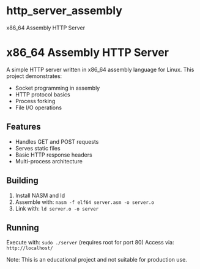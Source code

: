 # http_server_assembly
x86_64 Assembly HTTP Server

# x86_64 Assembly HTTP Server

A simple HTTP server written in x86_64 assembly language for Linux. This project demonstrates:
- Socket programming in assembly
- HTTP protocol basics
- Process forking
- File I/O operations

## Features
- Handles GET and POST requests
- Serves static files
- Basic HTTP response headers
- Multi-process architecture

## Building
1. Install NASM and ld
2. Assemble with: `nasm -f elf64 server.asm -o server.o`
3. Link with: `ld server.o -o server`

## Running
Execute with: `sudo ./server` (requires root for port 80)
Access via: `http://localhost/`

Note: This is an educational project and not suitable for production use.
